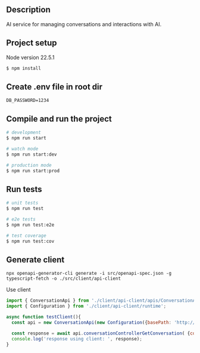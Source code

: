 
## Description
AI service for managing conversations and interactions with AI.

## Project setup
Node version 22.5.1

```bash
$ npm install
```

## Create .env file in root dir
```shell
DB_PASSWORD=1234
```
## Compile and run the project

```bash
# development
$ npm run start

# watch mode
$ npm run start:dev

# production mode
$ npm run start:prod
```

## Run tests

```bash
# unit tests
$ npm run test

# e2e tests
$ npm run test:e2e

# test coverage
$ npm run test:cov
```

## Generate client
```shell
npx openapi-generator-cli generate -i src/openapi-spec.json -g typescript-fetch -o ./src/client/api-client
```

Use client
```javascript
import { ConversationApi } from './client/api-client/apis/ConversationApi';
import { Configuration } from './client/api-client/runtime';

async function testClient(){
  const api = new ConversationApi(new Configuration({basePath: 'http://localhost:3000'}));

  const response = await api.conversationControllerGetConversation( {conversationId: '123'});
  console.log('response using client: ', response);
}

```
